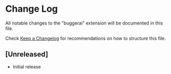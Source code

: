 # Change Log

All notable changes to the "buggerai" extension will be documented in this file.

Check [Keep a Changelog](http://keepachangelog.com/) for recommendations on how to structure this file.

## [Unreleased]

- Initial release